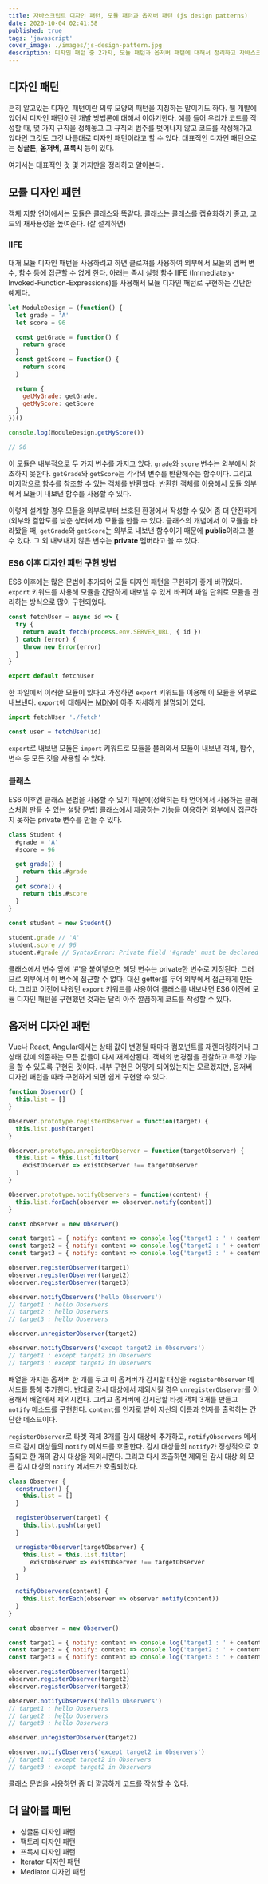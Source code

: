 ```yaml
---
title: 자바스크립트 디자인 패턴, 모듈 패턴과 옵저버 패턴 (js design patterns)
date: 2020-10-04 02:41:58
published: true
tags: 'javascript'
cover_image: ./images/js-design-pattern.jpg
description: 디자인 패턴 중 2가지, 모듈 패턴과 옵저버 패턴에 대해서 정리하고 자바스크립트로 구현해서 각각의 특징을 알아본다.
---
```


## 디자인 패턴

흔히 알고있는 디자인 패턴이란 의류 모양의 패턴을 지칭하는 말이기도 하다. 웹 개발에 있어서 디자인 패턴이란 개발 방법론에 대해서 이야기한다. 예를 들어 우리가 코드를 작성할 때, 몇 가지 규칙을 정해놓고 그 규칙의 범주를 벗어나지 않고 코드를 작성해가고 있다면 그것도 그것 나름대로 디자인 패턴이라고 할 수 있다. 대표적인 디자인 패턴으로는 **싱글톤**, **옵저버**, **프록시** 등이 있다.

여기서는 대표적인 것 몇 가지만을 정리하고 알아본다.

## 모듈 디자인 패턴

객체 지향 언어에서는 모듈은 클래스와 똑같다. 클래스는 클래스를 캡슐화하기 좋고, 코드의 재사용성을 높여준다. (잘 설계하면)

### IIFE

대개 모듈 디자인 패턴을 사용하려고 하면 클로져를 사용하여 외부에서 모듈의 멤버 변수, 함수 등에 접근할 수 없게 한다. 아래는 즉시 실행 함수 IIFE (Immediately-Invoked-Function-Expressions)를 사용해서 모듈 디자인 패턴로 구현하는 간단한 예제다.

```js
let ModuleDesign = (function() {
  let grade = 'A'
  let score = 96

  const getGrade = function() {
    return grade
  }
  const getScore = function() {
    return score
  }

  return {
    getMyGrade: getGrade,
    getMyScore: getScore
  }
})()

console.log(ModuleDesign.getMyScore())

// 96
```

이 모듈은 내부적으로 두 가지 변수를 가지고 있다. `grade`와 `score` 변수는 외부에서 참조하지 못한다. `getGrade`와 `getScore`는 각각의 변수를 반환해주는 함수이다. 그리고 마지막으로 함수를 참조할 수 있는 객체를 반환했다. 반환한 객체를 이용해서 모듈 외부에서 모듈이 내보낸 함수를 사용할 수 있다.

이렇게 설계할 경우 모듈을 외부로부터 보호된 환경에서 작성할 수 있어 좀 더 안전하게(외부와 결합도를 낮춘 상태에서) 모듈을 만들 수 있다. 클래스의 개념에서 이 모듈을 바라봤을 때, `getGrade`와 `getScore`는 외부로 내보낸 함수이기 때문에 **public**이라고 볼 수 있다. 그 외 내보내지 않은 변수는 **private** 멤버라고 볼 수 있다.

### ES6 이후 디자인 패턴 구현 방법

ES6 이후에는 많은 문법이 추가되어 모듈 디자인 패턴을 구현하기 좋게 바뀌었다. `export` 키워드를 사용해 모듈을 간단하게 내보낼 수 있게 바뀌어 파일 단위로 모듈을 관리하는 방식으로 많이 구현되었다.

```js
const fetchUser = async id => {
  try {
    return await fetch(process.env.SERVER_URL, { id })
  } catch (error) {
    throw new Error(error)
  }
}

export default fetchUser
```

한 파일에서 이러한 모듈이 있다고 가정하면 `export` 키워드를 이용해 이 모듈을 외부로 내보낸다. `export`에 대해서는 [MDN](https://developer.mozilla.org/ko/docs/Web/JavaScript/Reference/Statements/export)에 아주 자세하게 설명되어 있다.

```js
import fetchUser './fetch'

const user = fetchUser(id)
```

`export`로 내보낸 모듈은 `import` 키워드로 모듈을 불러와서 모듈이 내보낸 객체, 함수, 변수 등 모든 것을 사용할 수 있다.

### 클래스

ES6 이후엔 클래스 문법을 사용할 수 있기 때문에(정확히는 타 언어에서 사용하는 클래스처럼 만들 수 있는 설탕 문법) 클래스에서 제공하는 기능을 이용하면 외부에서 접근하지 못하는 private 변수를 만들 수 있다.

```js
class Student {
  #grade = 'A'
  #score = 96

  get grade() {
    return this.#grade
  }
  get score() {
    return this.#score
  }
}

const student = new Student()

student.grade // 'A'
student.score // 96
student.#grade // SyntaxError: Private field '#grade' must be declared in an enclosing class
```

클래스에서 변수 앞에 '#'을 붙여넣으면 해당 변수는 private한 변수로 지정된다. 그러므로 외부에서 이 변수에 접근할 수 없다. 대신 getter를 두어 외부에서 접근하게 만든다. 그리고 이전에 나왔던 `export` 키워드를 사용하여 클래스를 내보내면 ES6 이전에 모듈 디자인 패턴을 구현했던 것과는 달리 아주 깔끔하게 코드를 작성할 수 있다.

## 옵저버 디자인 패턴

Vue나 React, Angular에서는 상태 값이 변경될 때마다 컴포넌트를 재렌더링하거나 그 상태 값에 의존하는 모든 값들이 다시 재계산된다. 객체의 변경점을 관찰하고 특정 기능을 할 수 있도록 구현된 것이다. 내부 구현은 어떻게 되어있는지는 모르겠지만, 옵저버 디자인 패턴을 따라 구현하게 되면 쉽게 구현할 수 있다.

```js
function Observer() {
  this.list = []
}

Observer.prototype.registerObserver = function(target) {
  this.list.push(target)
}

Observer.prototype.unregisterObserver = function(targetObserver) {
  this.list = this.list.filter(
    existObserver => existObserver !== targetObserver
  )
}

Observer.prototype.notifyObservers = function(content) {
  this.list.forEach(observer => observer.notify(content))
}

const observer = new Observer()

const target1 = { notify: content => console.log('target1 : ' + content) }
const target2 = { notify: content => console.log('target2 : ' + content) }
const target3 = { notify: content => console.log('target3 : ' + content) }

observer.registerObserver(target1)
observer.registerObserver(target2)
observer.registerObserver(target3)

observer.notifyObservers('hello Observers')
// target1 : hello Observers
// target2 : hello Observers
// target3 : hello Observers

observer.unregisterObserver(target2)

observer.notifyObservers('except target2 in Observers')
// target1 : except target2 in Observers
// target3 : except target2 in Observers
```

배열을 가지는 옵저버 한 개를 두고 이 옵저버가 감시할 대상을 `registerObserver` 메서드를 통해 추가한다. 반대로 감시 대상에서 제외시킬 경우 `unregisterObserver`를 이용해서 배열에서 제외시킨다. 그리고 옵저버에 감시당할 타겟 객체 3개를 만들고 `notify` 메소드를 구현한다. `content`를 인자로 받아 자신의 이름과 인자를 출력하는 간단한 메소드이다.

`registerObserver`로 타겟 객체 3개를 감시 대상에 추가하고, `notifyObservers` 메서드로 감시 대상들의 `notify` 메서드를 호출한다. 감시 대상들의 `notify`가 정상적으로 호출되고 한 개의 감시 대상을 제외시킨다. 그리고 다시 호출하면 제외된 감시 대상 외 모든 감시 대상의 `notify` 메서드가 호출되었다.

```js
class Observer {
  constructor() {
    this.list = []
  }

  registerObserver(target) {
    this.list.push(target)
  }

  unregisterObserver(targetObserver) {
    this.list = this.list.filter(
      existObserver => existObserver !== targetObserver
    )
  }

  notifyObservers(content) {
    this.list.forEach(observer => observer.notify(content))
  }
}

const observer = new Observer()

const target1 = { notify: content => console.log('target1 : ' + content) }
const target2 = { notify: content => console.log('target2 : ' + content) }
const target3 = { notify: content => console.log('target3 : ' + content) }

observer.registerObserver(target1)
observer.registerObserver(target2)
observer.registerObserver(target3)

observer.notifyObservers('hello Observers')
// target1 : hello Observers
// target2 : hello Observers
// target3 : hello Observers

observer.unregisterObserver(target2)

observer.notifyObservers('except target2 in Observers')
// target1 : except target2 in Observers
// target3 : except target2 in Observers
```

클래스 문법을 사용하면 좀 더 깔끔하게 코드를 작성할 수 있다.

## 더 알아볼 패턴

- 싱글톤 디자인 패턴
- 팩토리 디자인 패턴
- 프록시 디자인 패턴
- Iterator 디자인 패턴
- Mediator 디자인 패턴
